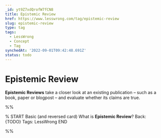 ```yaml
---
_id: yt9Z7xdQrofW7fCN8
title: Epistemic Review
href: https://www.lesswrong.com/tag/epistemic-review
slug: epistemic-review
type: tag
tags:
  - LessWrong
  - Concept
  - Tag
synchedAt: '2022-09-01T09:42:48.691Z'
status: todo
---
```


# Epistemic Review

**Epistemic Reviews** take a closer look at an existing publication – such as a book, paper or blogpost – and evaluate whether its claims are true.


%%

% START
Basic (and reversed card)
What is **Epistemic Review**?
Back: {TODO}
Tags: LessWrong
END
<!--ID: 1663156955160-->


%%
	
